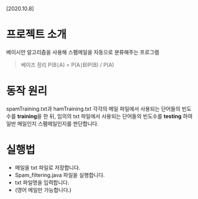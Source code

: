 [2020.10.8]
# 프로젝트 소개
  베이시안 알고리즘을 사용해 스팸메일을 자동으로 분류해주는 프로그램 
  > 베이즈 정리 P(B∣A) = P(A∣B)P(B) / P(A)
 
  
# 동작 원리
  spamTraining.txt과 hamTraining.txt 각각의 메일 파일에서 사용되는 단어들의 빈도수를 **training**을 한 뒤, 
  임의의 txt 파일에서 사용되는 단어들의 빈도수를 **testing** 하여 일반 메일인지 스팸메일인지를 판단합니다. 
 
 
# 실행법
  * 메일을 txt 파일로 저장합니다. 
  * Spam_filtering.java 파일을 실행합니다. 
  * txt 파일명을 입력합니다. 
  * (영어 메일만 가능합니다.)
